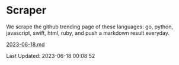 # Scraper

We scrape the github trending page of these languages: go, python, javascript, swift, html, ruby, and push a markdown result everyday.

[2023-06-18.md](https://github.com/henson/Scraper/blob/master/2023-06-18.md)

Last Updated: 2023-06-18 00:08:52